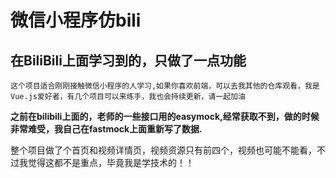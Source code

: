 # 微信小程序仿bili  

## 在BiliBili上面学习到的，只做了一点功能

	这个项目适合刚刚接触微信小程序的人学习,如果你喜欢前端，可以去我其他的仓库观看，我是Vue.js爱好者，有几个项目可以来练手，我也会持续更新，请一起加油
	
 **之前在bilibili上面的，老师的一些接口用的easymock,经常获取不到，做的时候非常难受，我自己在fastmock上面重新写了数据.**


整个项目做了个首页和视频详情页，视频资源只有前四个，视频也可能不能看，不过我觉得这都不是重点，毕竟我是学技术的！！

